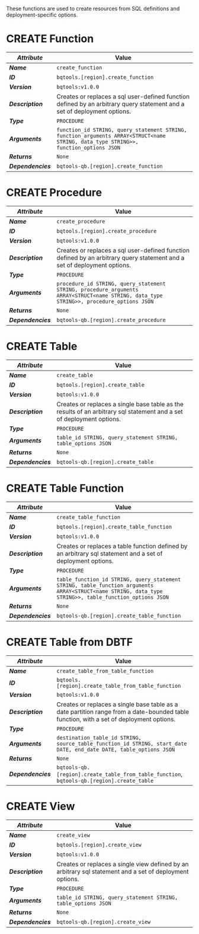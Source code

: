 These functions are used to create resources from SQL definitions and deployment-specific options.

# **CREATE Function**
_**Attribute**_ | Value
--- | ---
_**Name**_ | `create_function`
_**ID**_ | `bqtools.[region].create_function`
_**Version**_ | `bqtools:v1.0.0`
_**Description**_ | Creates or replaces a sql user-defined function defined by an arbitrary query statement and a set of deployment options.
_**Type**_ | `PROCEDURE`
_**Arguments**_ | `function_id STRING, query_statement STRING, function_arguments ARRAY<STRUCT<name STRING, data_type STRING>>, function_options JSON`
_**Returns**_ | `None`
_**Dependencies**_ | `bqtools-qb.[region].create_function`


# **CREATE Procedure**
_**Attribute**_ | Value
--- | ---
_**Name**_ | `create_procedure`
_**ID**_ | `bqtools.[region].create_procedure`
_**Version**_ | `bqtools:v1.0.0`
_**Description**_ | Creates or replaces a sql user-defined function defined by an arbitrary query statement and a set of deployment options.
_**Type**_ | `PROCEDURE`
_**Arguments**_ | `procedure_id STRING, query_statement STRING, procedure_arguments ARRAY<STRUCT<name STRING, data_type STRING>>, procedure_options JSON`
_**Returns**_ | `None`
_**Dependencies**_ | `bqtools-qb.[region].create_procedure`

# **CREATE Table**
_**Attribute**_ | Value
--- | ---
_**Name**_ | `create_table`
_**ID**_ | `bqtools.[region].create_table`
_**Version**_ | `bqtools:v1.0.0`
_**Description**_ | Creates or replaces a single base table as the results of an arbitrary sql statement and a set of deployment options.
_**Type**_ | `PROCEDURE`
_**Arguments**_ | `table_id STRING, query_statement STRING, table_options JSON`
_**Returns**_ | `None`
_**Dependencies**_ | `bqtools-qb.[region].create_table`

# **CREATE Table Function**
_**Attribute**_ | Value
--- | ---
_**Name**_ | `create_table_function`
_**ID**_ | `bqtools.[region].create_table_function`
_**Version**_ | `bqtools:v1.0.0`
_**Description**_ | Creates or replaces a table function defined by an arbitrary sql statement and a set of deployment options.
_**Type**_ | `PROCEDURE`
_**Arguments**_ | `table_function_id STRING, query_statement STRING, table_function_arguments ARRAY<STRUCT<name STRING, data_type STRING>>, table_function_options JSON`
_**Returns**_ | `None`
_**Dependencies**_ | `bqtools-qb.[region].create_table_function`

# **CREATE Table from DBTF**
_**Attribute**_ | Value
--- | ---
_**Name**_ | `create_table_from_table_function`
_**ID**_ | `bqtools.[region].create_table_from_table_function`
_**Version**_ | `bqtools:v1.0.0`
_**Description**_ | Creates or replaces a single base table as a date partition range from a date-bounded table function, with a set of deployment options.
_**Type**_ | `PROCEDURE`
_**Arguments**_ | `destination_table_id STRING, source_table_function_id STRING, start_date DATE, end_date DATE, table_options JSON`
_**Returns**_ | `None`
_**Dependencies**_ | `bqtools-qb.[region].create_table_from_table_function`, `bqtools-qb.[region].create_table`

# **CREATE View**
_**Attribute**_ | Value
--- | ---
_**Name**_ | `create_view`
_**ID**_ | `bqtools.[region].create_view`
_**Version**_ | `bqtools:v1.0.0`
_**Description**_ | Creates or replaces a single view defined by an arbitrary sql statement and a set of deployment options.
_**Type**_ | `PROCEDURE`
_**Arguments**_ | `table_id STRING, query_statement STRING, table_options JSON`
_**Returns**_ | `None`
_**Dependencies**_ | `bqtools-qb.[region].create_view`

